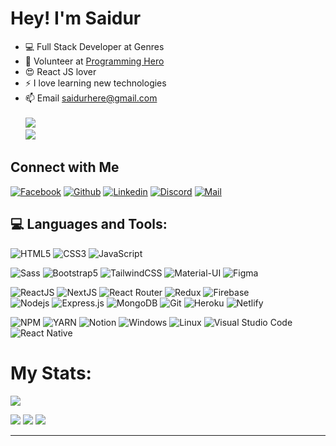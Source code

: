 <!-- Welcome Message  -->
<h1>Hey! I'm Saidur</h1>

- 💻 Full Stack Developer at Genres
- 🔭 Volunteer at <a href="https://www.programming-hero.com/">Programming Hero</a>
- 😍 React JS lover
- ⚡ I love learning new technologies
- 📫 Email saidurhere@gmail.com <br/> <br/>
[![](https://visitcount.itsvg.in/api?id=programmer-saidur&icon=8&color=0)](https://visitcount.itsvg.in) <br/>
![](https://quotes-github-readme.vercel.app/api?type=horizontal&theme=tokyonight)
## Connect with Me

[![Facebook](https://img.shields.io/badge/Facebook-1877F2?style=for-the-badge&logo=facebook&logoColor=white)](https://www.facebook.com/profile.php?id=100061725663437)
[![Github](https://img.shields.io/badge/GitHub-100000?style=for-the-badge&logo=github&logoColor=white)](https://github.com/programmer-saidur)
[![Linkedin](https://img.shields.io/badge/LinkedIn-0077B5?style=for-the-badge&logo=linkedin&logoColor=white)](https://www.linkedin.com/in/saidur-rahman-6986b2201/)
[![Discord](https://img.shields.io/badge/Discord-7289DA?style=for-the-badge&logo=discord&logoColor=white)](https://discordapp.com/users/761197542188777514)
[![Mail](https://img.shields.io/badge/Gmail-D14836?style=for-the-badge&logo=gmail&logoColor=white)](mailto:saidurhere@gmail.com)

## 💻 Languages and Tools:

![HTML5](https://img.shields.io/badge/HTML5-E34F26?style=for-the-badge&logo=html5&logoColor=white)
![CSS3](https://img.shields.io/badge/CSS3-1572B6?style=for-the-badge&logo=css3&logoColor=white)
![JavaScript](https://img.shields.io/badge/JavaScript-F7DF1E?style=for-the-badge&logo=javascript&logoColor=black)

![Sass](https://img.shields.io/badge/Sass-CC6699?style=for-the-badge&logo=sass&logoColor=white)
![Bootstrap5](https://img.shields.io/badge/Bootstrap-563D7C?style=for-the-badge&logo=bootstrap&logoColor=white)
![TailwindCSS](https://img.shields.io/badge/tailwindcss-%2338B2AC.svg?style=for-the-badge&logo=tailwind-css&logoColor=white)
![Material-UI](https://img.shields.io/badge/Material--UI-0081CB?style=for-the-badge&logo=material-ui&logoColor=white)
![Figma](https://img.shields.io/badge/Figma-F24E1E?style=for-the-badge&logo=figma&logoColor=white)

![ReactJS](https://img.shields.io/badge/React-20232A?style=for-the-badge&logo=react&logoColor=61DAFB)
![NextJS](https://img.shields.io/badge/NEXTJS-000000?style=for-the-badge&logo=Next.js&logoColor=white)
![React Router](https://img.shields.io/badge/React_Router-CA4245?style=for-the-badge&logo=react-router&logoColor=white)
![Redux](https://img.shields.io/badge/Redux-593D88?style=for-the-badge&logo=redux&logoColor=white)
![Firebase](https://img.shields.io/badge/firebase-ffca28?style=for-the-badge&logo=firebase&logoColor=black)  
![Nodejs](https://img.shields.io/badge/Node.js-339933?style=for-the-badge&logo=nodedotjs&logoColor=white)
![Express.js](https://img.shields.io/badge/Express.js-000000?style=for-the-badge&logo=express&logoColor=white)
![MongoDB](https://img.shields.io/badge/MongoDB-4EA94B?style=for-the-badge&logo=mongodb&logoColor=white)
![Git](https://img.shields.io/badge/Git-F05032?style=for-the-badge&logo=git&logoColor=white)
![Heroku](https://img.shields.io/badge/Heroku-430098?style=for-the-badge&logo=heroku&logoColor=white)
![Netlify](https://img.shields.io/badge/Netlify-00C7B7?style=for-the-badge&logo=netlify&logoColor=white)

![NPM](https://img.shields.io/badge/npm-CB3837?style=for-the-badge&logo=npm&logoColor=white)
![YARN](https://img.shields.io/badge/Yarn-2C8EBB?style=for-the-badge&logo=yarn&logoColor=white)
![Notion](https://img.shields.io/badge/Notion-000000?style=for-the-badge&logo=notion&logoColor=white)
![Windows](https://img.shields.io/badge/Windows-0078D6?style=for-the-badge&logo=windows&logoColor=white)
![Linux](https://img.shields.io/badge/linux-ffef00?style=for-the-badge&logo=linux&logoColor=black)
![Visual Studio Code](https://img.shields.io/badge/Visual_Studio_Code-0078D4?style=for-the-badge&logo=visual%20studio%20code&logoColor=white)
![React Native](https://img.shields.io/badge/react_native-%2320232a.svg?style=for-the-badge&logo=react&logoColor=%2361DAFB)

#  My Stats:


![](https://github-readme-stats.vercel.app/api/top-langs/?username=programmer-saidur&theme=tokyonight&hide_border=true&include_all_commits=true&count_private=true&layout=compact)



<p float="center">

![](https://github-readme-stats.vercel.app/api?username=programmer-saidur&theme=tokyonight&hide_border=true&include_all_commits=true&count_private=true)
![](https://github-readme-streak-stats.herokuapp.com/?user=programmer-saidur&theme=tokyonight&hide_border=true)
![](https://activity-graph.herokuapp.com/graph?username=programmer-saidur&theme=tokyonight&bg_color=0d1117&color=319e94&line=6fa4fc&point=FFFFFF&hide_border=true)

</p>


---



